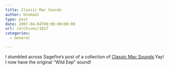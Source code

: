 ```yaml
---
title: Classic Mac Sounds
author: Unxmaal
type: post
date: 2007-04-04T00:00:00+00:00
url: /archives/1817
categories:
  - General

---
```

I stumbled across Sagefire&#8217;s post of a collection of [Classic Mac Sounds][1].Yay! I now have the original &#8220;Wild Eep&#8221; sound!

 [1]: http://sagefire.org/2005/04/04/macos-classic-sound-pack-v14/